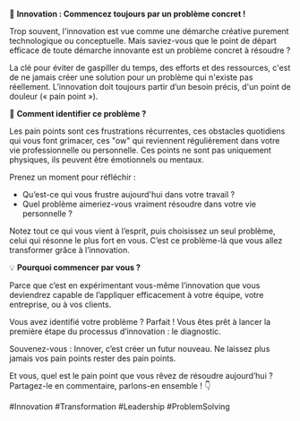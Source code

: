 🚀 **Innovation : Commencez toujours par un problème concret !**

Trop souvent, l'innovation est vue comme une démarche créative purement technologique ou conceptuelle. Mais saviez-vous que le point de départ efficace de toute démarche innovante est un problème concret à résoudre ?

La clé pour éviter de gaspiller du temps, des efforts et des ressources, c'est de ne jamais créer une solution pour un problème qui n'existe pas réellement. L’innovation doit toujours partir d’un besoin précis, d'un point de douleur (« pain point »).

🎯 **Comment identifier ce problème ?**

Les pain points sont ces frustrations récurrentes, ces obstacles quotidiens qui vous font grimacer, ces "ow" qui reviennent régulièrement dans votre vie professionnelle ou personnelle. Ces points ne sont pas uniquement physiques, ils peuvent être émotionnels ou mentaux.

Prenez un moment pour réfléchir :
- Qu’est-ce qui vous frustre aujourd'hui dans votre travail ?
- Quel problème aimeriez-vous vraiment résoudre dans votre vie personnelle ?

Notez tout ce qui vous vient à l’esprit, puis choisissez un seul problème, celui qui résonne le plus fort en vous. C’est ce problème-là que vous allez transformer grâce à l’innovation.

💡 **Pourquoi commencer par vous ?**

Parce que c’est en expérimentant vous-même l’innovation que vous deviendrez capable de l’appliquer efficacement à votre équipe, votre entreprise, ou à vos clients.

Vous avez identifié votre problème ? Parfait ! Vous êtes prêt à lancer la première étape du processus d’innovation : le diagnostic.

Souvenez-vous : Innover, c’est créer un futur nouveau. Ne laissez plus jamais vos pain points rester des pain points.

Et vous, quel est le pain point que vous rêvez de résoudre aujourd’hui ? Partagez-le en commentaire, parlons-en ensemble ! 👇

#Innovation #Transformation #Leadership #ProblemSolving

